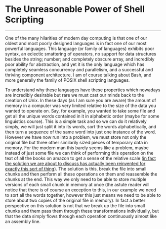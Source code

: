 # The Unreasonable Power of Shell Scripting
---
One of the many hilarities of modern day computing is that one of our oldest and most poorly designed languages is in fact one of our most powerful languages.
This language (or family of languages) exhibits poor syntax, an eclectic smattering of operators, no support for data structures besides the string; number; and completely obscure array, and incredibly poor ability for abstraction, and yet it is the only language which has completely seamless concurrency and parallelism, and a successful and thriving component architecture.
I am of course talking about Bash, and more generally the family of POSIX shell scripting languages.


To understand why these languages have these properties which nowadays are incredibly desirable but rare we must cast our minds back to the creation of Unix.
In these days (as I am sure you are aware) the amount of memory in a computer was very limited relative to the size of the data you wanted to operate on.
Say, for example, you wanted to take some file and get all the unique words contained in it in alphabetic order (maybe for some linguistics course).
This is a simple task and so we can do it relatively simply, we will just split it into its words, sort the words alphabetically, and then turn a sequence of the same word into just one instance of the word.
However we have now run into a problem, we must store not only the original file but three other similarily sized pieces of temporary data in memory.
For the modern man this barely seems like a problem, maybe instead of just some file we can think of performing this operation on the text of all the books on amazon to get a sense of the relative scale ([in fact the solution we are about to discuss has actually been reinvented for exactly this sort of thing](https://adamdrake.com/command-line-tools-can-be-235x-faster-than-your-hadoop-cluster.html)).
The solution is this, break the file into small chunks and then perform all these operations on them and reassemble the chunks at the end.
This way we only need to be able to store multiple versions of each small chunk in memory at once (the astute reader will notice that there is of course an exception to this, in our example we need to sort all the words together, however this just means we need to be able to store about two copies of the original file in memory).
In fact a better perspective on this solution is not that we break up the file into small chunks and them pass them through these transformations individually, but that the data simply flows through each operation continuously almost like an assembly line.
